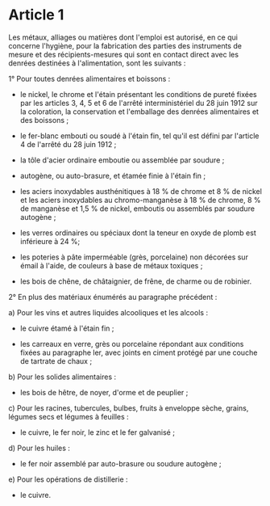 # Article 1

Les métaux, alliages ou matières dont l'emploi est autorisé, en ce qui concerne l'hygiène, pour la fabrication des parties des instruments de mesure et des récipients-mesures qui sont en contact direct avec les denrées destinées à l'alimentation, sont les suivants :

1° Pour toutes denrées alimentaires et boissons :

- le nickel, le chrome et l'étain présentant les conditions de pureté fixées par les articles 3, 4, 5 et 6 de l'arrêté interministériel du 28 juin 1912 sur la coloration, la conservation et l'emballage des denrées alimentaires et des boissons ;

- le fer-blanc embouti ou soudé à l'étain fin, tel qu'il est défini par l'article 4 de l'arrêté du 28 juin 1912 ;

- la tôle d'acier ordinaire emboutie ou assemblée par soudure ;

- autogène, ou auto-brasure, et étamée finie à l'étain fin ;

- les aciers inoxydables austhénitiques à 18 % de chrome et 8 % de nickel et les aciers inoxydables au chromo-manganèse à 18 % de chrome, 8 % de manganèse et 1,5 % de nickel, emboutis ou assemblés par soudure autogène ;

- les verres ordinaires ou spéciaux dont la teneur en oxyde de plomb est inférieure à 24 %;

- les poteries à pâte imperméable (grès, porcelaine) non décorées sur émail à l'aide, de couleurs à base de métaux toxiques ;

- les bois de chêne, de châtaignier, de frêne, de charme ou de robinier.

2° En plus des matériaux énumérés au paragraphe précédent :

a) Pour les vins et autres liquides alcooliques et les alcools :

- le cuivre étamé à l'étain fin ;

- les carreaux en verre, grès ou porcelaine répondant aux conditions fixées au paragraphe ler, avec joints en ciment protégé par une couche de tartrate de chaux ;

b) Pour les solides alimentaires :

- les bois de hêtre, de noyer, d'orme et de peuplier ;

c) Pour les racines, tubercules, bulbes, fruits à enveloppe sèche, grains, légumes secs et légumes à feuilles :

- le cuivre, le fer noir, le zinc et le fer galvanisé ;

d) Pour les huiles :

- le fer noir assemblé par auto-brasure ou soudure autogène ;

e) Pour les opérations de distillerie :

- le cuivre.
